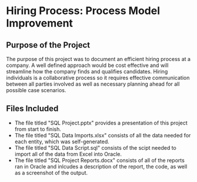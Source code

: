 # Hiring Process: Process Model Improvement

## Purpose of the Project 
The purpose of this project was to document an efficient hiring process at a company. A well defined approach would be cost effective and will streamline how the company finds and qualifies candidates. Hiring individuals is a collaborative process so it requires effective communication between all parties involved as well as necessary planning ahead for all possible case scenarios. 

## Files Included
* The file titled "SQL Project.pptx" provides a presentation of this project from start to finish.  
* The file titled "SQL Data Imports.xlsx" consists of all the data needed for each entity, which was self-generated.
* The file titled "SQL Data Script.sql" consists of the scipt needed to import all of the data from Excel into Oracle.
* The file titled "SQL Project Reports.docx" consists of all of the reports ran in Oracle and inlcudes a description of the report, the code, as well as a screenshot of the output.
